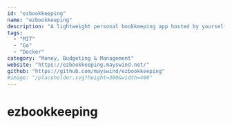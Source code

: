 ```yaml
---
id: "ezbookkeeping"
name: "ezbookkeeping"
description: "A lightweight personal bookkeeping app hosted by yourself."
tags:
  - "MIT"
  - "Go"
  - "Docker"
category: "Money, Budgeting & Management"
website: "https://ezbookkeeping.mayswind.net/"
github: "https://github.com/mayswind/ezbookkeeping"
#image: "/placeholder.svg?height=300&width=400"
---
```


# ezbookkeeping
